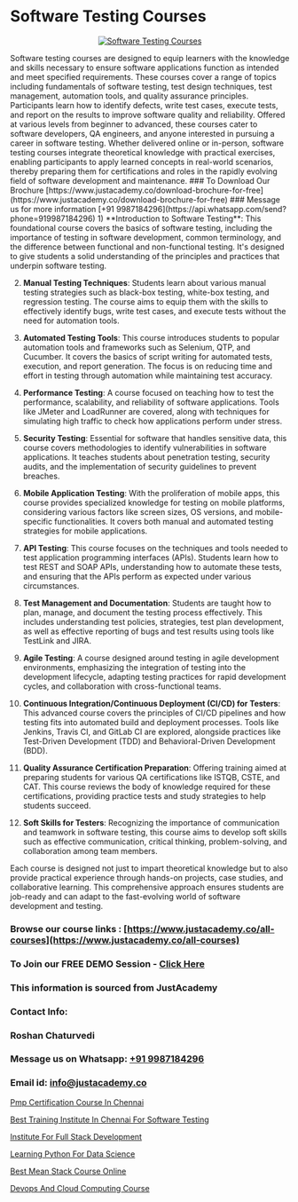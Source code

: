 # Software Testing Courses

<p align="center">
  <a href="https://justacademy.co/program-detail/software-testing">
    <img src="https://justacademy.co/storage2/program_images/1704700438.webp" alt="Software Testing Courses">
  </a>
</p>
Software testing courses are designed to equip learners with the knowledge and skills necessary to ensure software applications function as intended and meet specified requirements. These courses cover a range of topics including fundamentals of software testing, test design techniques, test management, automation tools, and quality assurance principles. Participants learn how to identify defects, write test cases, execute tests, and report on the results to improve software quality and reliability. Offered at various levels from beginner to advanced, these courses cater to software developers, QA engineers, and anyone interested in pursuing a career in software testing. Whether delivered online or in-person, software testing courses integrate theoretical knowledge with practical exercises, enabling participants to apply learned concepts in real-world scenarios, thereby preparing them for certifications and roles in the rapidly evolving field of software development and maintenance.
### To Download Our Brochure [https://www.justacademy.co/download-brochure-for-free](https://www.justacademy.co/download-brochure-for-free)
### Message us for more information [+91 9987184296](https://api.whatsapp.com/send?phone=919987184296)
1) **Introduction to Software Testing**: This foundational course covers the basics of software testing, including the importance of testing in software development, common terminology, and the difference between functional and non-functional testing. It's designed to give students a solid understanding of the principles and practices that underpin software testing.

2) **Manual Testing Techniques**: Students learn about various manual testing strategies such as black-box testing, white-box testing, and regression testing. The course aims to equip them with the skills to effectively identify bugs, write test cases, and execute tests without the need for automation tools.

3) **Automated Testing Tools**: This course introduces students to popular automation tools and frameworks such as Selenium, QTP, and Cucumber. It covers the basics of script writing for automated tests, execution, and report generation. The focus is on reducing time and effort in testing through automation while maintaining test accuracy.

4) **Performance Testing**: A course focused on teaching how to test the performance, scalability, and reliability of software applications. Tools like JMeter and LoadRunner are covered, along with techniques for simulating high traffic to check how applications perform under stress.

5) **Security Testing**: Essential for software that handles sensitive data, this course covers methodologies to identify vulnerabilities in software applications. It teaches students about penetration testing, security audits, and the implementation of security guidelines to prevent breaches.

6) **Mobile Application Testing**: With the proliferation of mobile apps, this course provides specialized knowledge for testing on mobile platforms, considering various factors like screen sizes, OS versions, and mobile-specific functionalities. It covers both manual and automated testing strategies for mobile applications.

7) **API Testing**: This course focuses on the techniques and tools needed to test application programming interfaces (APIs). Students learn how to test REST and SOAP APIs, understanding how to automate these tests, and ensuring that the APIs perform as expected under various circumstances.

8) **Test Management and Documentation**: Students are taught how to plan, manage, and document the testing process effectively. This includes understanding test policies, strategies, test plan development, as well as effective reporting of bugs and test results using tools like TestLink and JIRA.

9) **Agile Testing**: A course designed around testing in agile development environments, emphasizing the integration of testing into the development lifecycle, adapting testing practices for rapid development cycles, and collaboration with cross-functional teams.

10) **Continuous Integration/Continuous Deployment (CI/CD) for Testers**: This advanced course covers the principles of CI/CD pipelines and how testing fits into automated build and deployment processes. Tools like Jenkins, Travis CI, and GitLab CI are explored, alongside practices like Test-Driven Development (TDD) and Behavioral-Driven Development (BDD).

11) **Quality Assurance Certification Preparation**: Offering training aimed at preparing students for various QA certifications like ISTQB, CSTE, and CAT. This course reviews the body of knowledge required for these certifications, providing practice tests and study strategies to help students succeed.

12) **Soft Skills for Testers**: Recognizing the importance of communication and teamwork in software testing, this course aims to develop soft skills such as effective communication, critical thinking, problem-solving, and collaboration among team members.

Each course is designed not just to impart theoretical knowledge but to also provide practical experience through hands-on projects, case studies, and collaborative learning. This comprehensive approach ensures students are job-ready and can adapt to the fast-evolving world of software development and testing.

### Browse our course links : [https://www.justacademy.co/all-courses](https://www.justacademy.co/all-courses) 
### To Join our FREE DEMO Session - [Click Here](https://www.justacademy.co/register-for-course-demo)


### This information is sourced from JustAcademy
### Contact Info:
### Roshan Chaturvedi
### Message us on Whatsapp: [+91 9987184296](https://api.whatsapp.com/send?phone=919987184296)
### Email id: [info@justacademy.co](mailto:info@justacademy.co)
                
[Pmp Certification Course In Chennai](https://www.linkedin.com/pulse/pmp-certification-course-chennai-justacademy-austin-d3qyf?trackingId=1MmZP%2BS09lj3FSw6Hy%2FS4Q%3D%3D&lipi=urn%3Ali%3Apage%3Ad_flagship3_company_admin%3B6mOngjoRSHaPxoHR8xdeBw%3D%3D)

[Best Training Institute In Chennai For Software Testing](https://www.linkedin.com/pulse/best-training-institute-chennai-software-hlz7e?trackingId=QpJvudjpCf8VxVnMk%2F57gg%3D%3D&lipi=urn%3Ali%3Apage%3Ad_flagship3_company_admin%3B8iJAXExGSpWzkSgodJb9Bg%3D%3D)

[Institute For Full Stack Development](https://medium.com/@justacademytraining/institute-for-full-stack-development-14df1852e10e)

[Learning Python For Data Science](https://medium.com/@ranepooja/learning-python-for-data-science-8d41f8bd65ac)

[Best Mean Stack Course Online](https://justacademyin.github.io/Articles/Best-Mean-Stack-Course-Online)

[Devops And Cloud Computing Course](https://justacademyin.github.io/justacademy/devops-and-cloud-computing-course)

